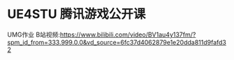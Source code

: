 # UE4STU 腾讯游戏公开课

UMG作业 B站视频:https://www.bilibili.com/video/BV1au4y137fm/?spm_id_from=333.999.0.0&vd_source=6fc37d4062879e1e20dda811d9fafd32
